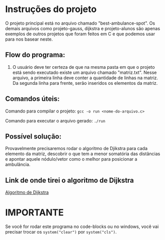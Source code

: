 # Instruções do projeto
O projeto principal está no arquivo chamado "best-ambulance-spot". Os demais arquivos como projeto-gauss, dijkstra e projeto-alunos são apenas exemplos de outros projetos que foram feitos em C e que podemos usar para nos basear neste.

## Flow do programa:
1. O usuário deve ter certeza de que na mesma pasta em que o projeto está sendo executado existe um arquivo chamado "matriz.txt". Nesse arquivo, a primeira linha deve conter a quantidade de linhas na matriz. Da segunda linha para frente, serão inseridos os elementos da matriz.

## Comandos úteis:
Comando para compilar o projeto:
```gcc -o run <nome-do-arquivo.c>```

Comando para executar o arquivo gerado:
```./run```

## Possível solução:
Provavelmente precisaremos rodar o algoritmo de Djikstra para cada elemento da matriz, descobrir o que tem a menor somatória das distâncias e apontar aquele nódulo/vetor como o melhor para posicionar a ambulância.

## Link de onde tirei o algoritmo de Dijkstra
[Algoritmo de Dijkstra](https://www.geeksforgeeks.org/dijkstras-shortest-path-algorithm-greedy-algo-7/)

# IMPORTANTE
Se você for rodar este programa no code-blocks ou no windows, você vai precisar trocar os ```system("clear")``` por ```system("cls")```.
